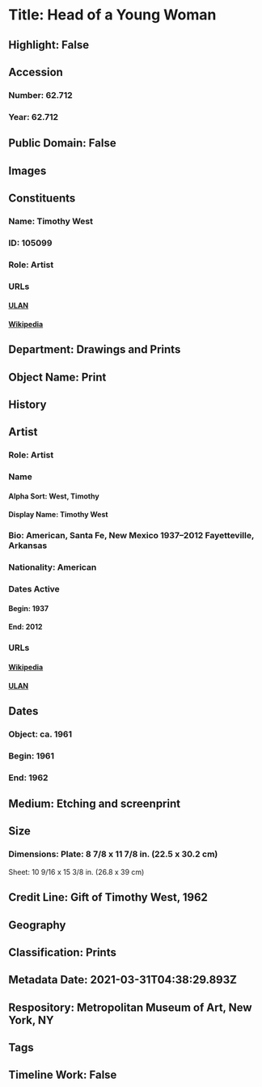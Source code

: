 # Title: Head of a Young Woman
## Highlight: False
## Accession
### Number: 62.712
### Year: 62.712
## Public Domain: False
## Images
## Constituents
### Name: Timothy West
### ID: 105099
### Role: Artist
### URLs
#### [ULAN](http://vocab.getty.edu/page/ulan/500464519)
#### [Wikipedia](https://www.wikidata.org/wiki/Q77348652)
## Department: Drawings and Prints
## Object Name: Print
## History
## Artist
### Role: Artist
### Name
#### Alpha Sort: West, Timothy
#### Display Name: Timothy West
### Bio: American, Santa Fe, New Mexico 1937–2012 Fayetteville, Arkansas
### Nationality: American
### Dates Active
#### Begin: 1937
#### End: 2012
### URLs
#### [Wikipedia](https://www.wikidata.org/wiki/Q77348652)
#### [ULAN](http://vocab.getty.edu/page/ulan/500464519)
## Dates
### Object: ca. 1961
### Begin: 1961
### End: 1962
## Medium: Etching and screenprint
## Size
### Dimensions: Plate: 8 7/8 x 11 7/8 in. (22.5 x 30.2 cm)
Sheet: 10 9/16 x 15 3/8 in. (26.8 x 39 cm)
## Credit Line: Gift of Timothy West, 1962
## Geography
## Classification: Prints
## Metadata Date: 2021-03-31T04:38:29.893Z
## Respository: Metropolitan Museum of Art, New York, NY
## Tags
## Timeline Work: False